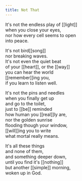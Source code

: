 ```yaml
---
title: Not That
---
```


It's not the endless play of [[light]]  
when you close your eyes,   
nor how every cell seems to open   
into peace.  
  
It's not bird[[song]]  
nor breaking waves.  
It's not even the quiet beat  
of your [[heart]], or the [[way]]  
you can hear the world  
[[remember]]ing you,  
if you learn to listen well.  
  
It's not the pins and needles  
when you finally get up  
and go to the toilet,  
just to [[be]] reminded  
how human you [[real]]ly are,  
nor the golden sunrise  
flooding though your window,  
[[will]]ing you to write  
what mortal really means.  
  
It's all these things  
and none of them,  
and something deeper down,  
until you find it's [[nothing]]  
but another [[simple]] morning,  
woken up in God.   